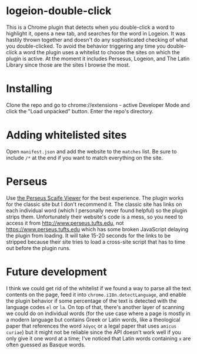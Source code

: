 # logeion-double-click
This is a Chrome plugin that detects when you double-click a word to highlight it, opens a new tab, and searches for the word in Logeion. It was hastily thrown together and doesn't do any sophisticated checking of what you double-clicked. To avoid the behavior triggering any time you double-click a word the plugin uses a whitelist to choose the sites on which the plugin is active. At the moment it includes Persesus, Logeion, and The Latin Library since those are the sites I browse the most.

# Installing
Clone the repo and go to chrome://extensions - active Developer Mode and click the "Load unpacked" button. Enter the repo's directory.

# Adding whitelisted sites
Open `manifest.json` and add the website to the `matches` list. Be sure to include `/*` at the end if you want to match everything on the site.

# Perseus
Use [the Perseus Scaife Viewer](https://scaife.perseus.org/library/) for the best experience. The plugin works for the classic site but I don't recommend it. The classic site has links on each individual word (which I personally never found helpful) so the plugin strips them. Unfortunately their website's code is a mess, so you need to access it from http://www.perseus.tufts.edu, not https://www.perseus.tufts.edu which has some broken JavaScript delaying the plugin from loading. It will take 15-20 seconds for the links to be stripped because their site tries to load a cross-site script that has to time out before the plugin runs.

# Future development
I think we could get rid of the whitelist if we found a way to parse all the text contents on the page, feed it into `chrome.i18n.detectLanguage`, and enable the plugin behavior if some percentage of the text is detected with the language codes `el` or `la`. On top of that, there's another layer of scanning we could do on individual words (for the use case where a page is mostly in a modern language but contains Greek or Latin words, like a theological paper that references the word `λόγος` or a legal paper that uses `amicus curiae`) but it might not be reliable since the API doesn't work well if you only give it one word at a time; I've noticed that Latin words containing `x` are often guessed as Basque words.

